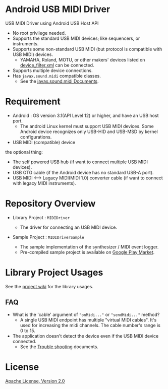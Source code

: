 Android USB MIDI Driver
====

USB MIDI Driver using Android USB Host API

- No root privilege needed.
- Supports the standard USB MIDI devices; like sequencers, or instruments.
- Supports some non-standard USB MIDI (but protocol is compatible with USB MIDI) devices.
    - YAMAHA, Roland, MOTU, or other makers' devices listed on [device_filter.xml](https://github.com/kshoji/USB-MIDI-Driver/blob/master/MIDIDriver/res/xml/device_filter.xml) can be connected.
- Supports multiple device connections.
- Has `javax.sound.midi` compatible classes.
    - See the [javax.sound.midi Documents](https://github.com/kshoji/USB-MIDI-Driver/wiki/javax.sound.midi-porting-for-Android).

Requirement
====
- Android : OS version 3.1(API Level 12) or higher, and have an USB host port.
    - The android Linux kernel must support USB MIDI devices. Some Android device recognizes only USB-HID and USB-MSD by kernel configurations.
- USB MIDI (compatible) device

the optional thing:

- The self powered USB hub (if want to connect multiple USB MIDI devices).
- USB OTG cable (if the Android device has no standard USB-A port).
- USB MIDI <--> Lagacy MIDI(MIDI 1.0) converter cable (if want to connect with legacy MIDI instruments).

Repository Overview
====
- Library Project : `MIDIDriver`
    - The driver for connecting an USB MIDI device.

- Sample Project : `MIDIDriverSample`
    - The sample implementation of the synthesizer / MIDI event logger.
    - Pre-compiled sample project is available on [Google Play Market](https://play.google.com/store/apps/details?id=jp.kshoji.driver.midi.sample).

Library Project Usages
====

See the [project wiki](https://github.com/kshoji/USB-MIDI-Driver/wiki) for the library usages.

FAQ
----
- What is the 'cable' argument of `"onMidi..."` or `"sendMidi..."` method?
    - A single USB MIDI endpoint has multiple "virtual MIDI cables". 
    It's used for increasing the midi channels. The cable number's range is 0 to 15.
- The application doesn't detect the device even if the USB MIDI device connected.
    - See the [Trouble shooting](https://github.com/kshoji/USB-MIDI-Driver/wiki/TroubleShooting-on-connecting-an-USB-MIDI-device) documents.

License
====
[Apache License, Version 2.0](http://www.apache.org/licenses/LICENSE-2.0)
